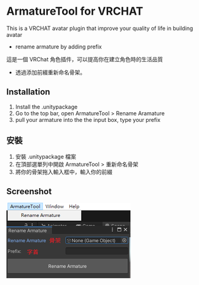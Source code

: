 # ArmatureTool for VRCHAT

This is a VRCHAT avatar plugin that improve your quality of life in building avatar

- rename armature by adding prefix

這是一個 VRChat 角色插件，可以提高你在建立角色時的生活品質

- 透過添加前綴重新命名骨架。

## Installation 
1. Install the .unitypackage
2. Go to the top bar, open ArmatureTool > Rename Aramature
3. pull your armature into the the input box, type your prefix

## 安裝 
1. 安裝 .unitypackage 檔案
2. 在頂部選單列中開啟 ArmatureTool > 重新命名骨架
3. 將你的骨架拖入輸入框中，輸入你的前綴

## Screenshot
![Screenshot](/docs/screenshot.png)